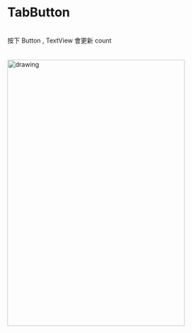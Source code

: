TabButton
==
<br/>按下 Button , TextView 會更新 count</br>
<br/></br>
<img src="https://i.imgur.com/BA8Mw8t.gif" alt="drawing" width="400" height="600"/>

